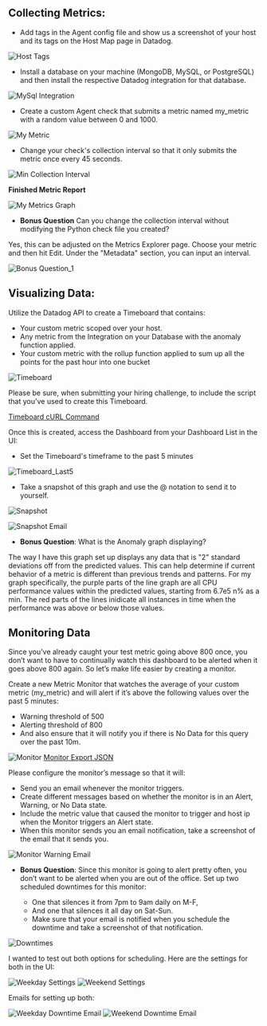 ## Collecting Metrics:

* Add tags in the Agent config file and show us a screenshot of your host and its tags on the Host Map page in Datadog.

![Host Tags](/images/host-tags.png)

* Install a database on your machine (MongoDB, MySQL, or PostgreSQL) and then install the respective Datadog integration for that database.

![MySql Integration](/images/mysql-integration.png)

* Create a custom Agent check that submits a metric named my_metric with a random value between 0 and 1000.

![My Metric](/images/mymetric.png)

* Change your check's collection interval so that it only submits the metric once every 45 seconds.

![Min Collection Interval](/images/min_collection_interval.png)

**Finished Metric Report**

![My Metrics Graph](/images/mymetric-graph.png)

* **Bonus Question** Can you change the collection interval without modifying the Python check file you created?

Yes, this can be adjusted on the Metrics Explorer page. Choose your metric and then hit Edit. Under the "Metadata" section, you can input an interval.

![Bonus Question_1](/images/interval-option.png)

## Visualizing Data:

Utilize the Datadog API to create a Timeboard that contains:

* Your custom metric scoped over your host.
* Any metric from the Integration on your Database with the anomaly function applied.
* Your custom metric with the rollup function applied to sum up all the points for the past hour into one bucket

![Timeboard](/images/timeboard.png)

Please be sure, when submitting your hiring challenge, to include the script that you've used to create this Timeboard.

[Timeboard cURL Command](timeboard-api-request.txt)

Once this is created, access the Dashboard from your Dashboard List in the UI:

* Set the Timeboard's timeframe to the past 5 minutes

![Timeboard_Last5](/images/timeboard-last5.png)

* Take a snapshot of this graph and use the @ notation to send it to yourself.

![Snapshot](/images/snapshot.png)

![Snapshot Email](/images/snapshot-email.png)

* **Bonus Question**: What is the Anomaly graph displaying?

The way I have this graph set up displays any data that is "2" standard deviations off from the predicted values. This can help determine if current behavior of a metric is different than previous trends and patterns. For my graph specifically, the purple parts of the line graph are all CPU performance values within the predicted values, starting from 6.7e5 n% as a min. The red parts of the lines inidicate all instances in time when the performance was above or below those values.

## Monitoring Data

Since you’ve already caught your test metric going above 800 once, you don’t want to have to continually watch this dashboard to be alerted when it goes above 800 again. So let’s make life easier by creating a monitor.

Create a new Metric Monitor that watches the average of your custom metric (my_metric) and will alert if it’s above the following values over the past 5 minutes:

* Warning threshold of 500
* Alerting threshold of 800
* And also ensure that it will notify you if there is No Data for this query over the past 10m.

![Monitor](/images/monitor.png)
[Monitor Export JSON](monitor-export.json)

Please configure the monitor’s message so that it will:

* Send you an email whenever the monitor triggers.
* Create different messages based on whether the monitor is in an Alert, Warning, or No Data state.
* Include the metric value that caused the monitor to trigger and host ip when the Monitor triggers an Alert state.
* When this monitor sends you an email notification, take a screenshot of the email that it sends you.

![Monitor Warning Email](/images/warning-email.png)

* **Bonus Question**: Since this monitor is going to alert pretty often, you don’t want to be alerted when you are out of the office. Set up two scheduled downtimes for this monitor:

  * One that silences it from 7pm to 9am daily on M-F,
  * And one that silences it all day on Sat-Sun.
  * Make sure that your email is notified when you schedule the downtime and take a screenshot of that notification.

![Downtimes](/images/downtimes.png)

I wanted to test out both options for scheduling. Here are the settings for both in the UI:

![Weekday Settings](/images/mon-fri-downtime.png)
![Weekend Settings](/images/sat-sun-downtime.png)

Emails for setting up both:

![Weekday Downtime Email](/images/downtime-email.png)
![Weekend Downtime Email](/images/weekend-downtime-email.png)
